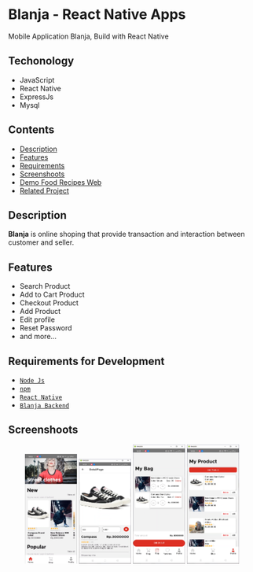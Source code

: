 # Blanja - React Native Apps

Mobile Application Blanja, Build with React Native

## Techonology

- JavaScript
- React Native
- ExpressJs
- Mysql

## Contents

- [Description](#description)
- [Features](#features)
- [Requirements](#requirements-for-development)
- [Screenshoots](#screenshoots)
- [Demo Food Recipes Web](#demo-blanja-web)
- [Related Project](#related-project)

## Description

**Blanja** is online shoping that provide transaction and interaction between customer and seller.

## Features

- Search Product
- Add to Cart Product
- Checkout Product
- Add Product
- Edit profile
- Reset Password
- and more...

## Requirements for Development

- [`Node Js`](https://nodejs.org/en/)
- [`npm`](https://www.npmjs.com/get-npm)
- [`React Native`](https://reactnative.dev/)
- [`Blanja Backend`](https://github.com/MghalyRmdn/Blanja_API.git)

## Screenshoots

<div align="center">
    <img width="21%" src="./src/assets/images/Mob 1.png">
    <img width="21%" src="./src/assets/images/Mob 2.png">
    <img width="21%" src="./src/assets/images/Mob 3.png">
    <img width="21%" src="./src/assets/images/Mob 4.png">
</div>
